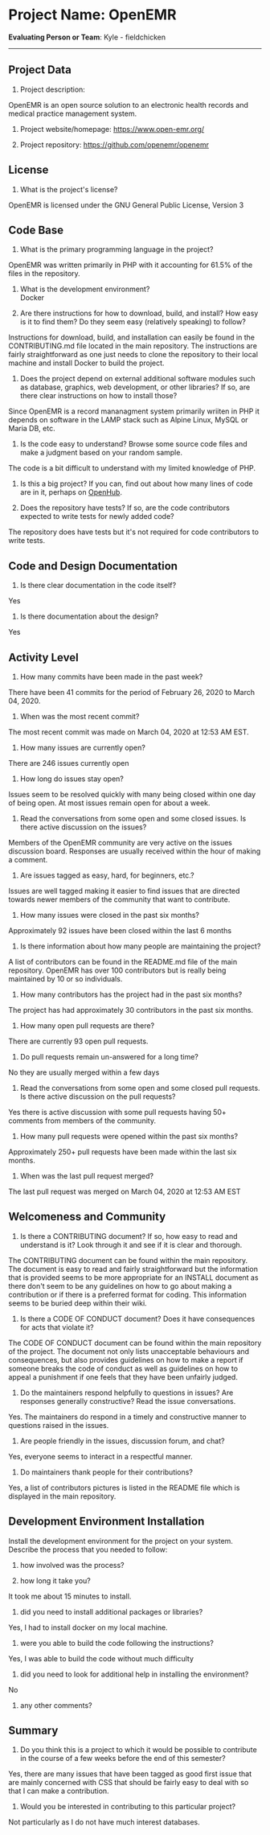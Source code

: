 # Project Name:  OpenEMR   



**Evaluating Person or Team**:
Kyle - fieldchicken

---

## Project Data

1. Project description: <br>

OpenEMR is an open source solution to an electronic health records and medical practice management system.

1. Project website/homepage: https://www.open-emr.org/

1. Project repository: https://github.com/openemr/openemr



## License

1. What is the project's license? <br>

  OpenEMR is licensed under the GNU General Public License, Version 3




## Code Base


1. What is the primary programming language in the project?

  OpenEMR was written primarily in PHP with it accounting for 61.5% of the files in the repository.

1. What is the development environment? <br>
	 Docker

1. Are there instructions for how to download, build, and install? How easy is it
to find them? Do they seem easy (relatively speaking) to follow? <br>

  Instructions for download, build, and installation can easily be found in the CONTRIBUTING.md file located in the main repository. The instructions are fairly straightforward as one just needs to clone the repository to their local machine and install Docker to build the project.

1. Does the project depend on external additional software modules such as
database,  graphics, web development, or other libraries? If so, are there clear instructions on how to install those? <br>

  Since OpenEMR is a record mananagment system primarily wriiten in PHP it depends on software in the LAMP stack such as Alpine Linux, MySQL or Maria DB, etc.

1. Is the code easy to understand? Browse some source code files and make
a judgment based on your random sample. <br>

  The code is a bit difficult to understand with my limited knowledge of PHP.

1. Is this a big project? If you can, find out about how many lines of code
are in it, perhaps on [OpenHub](https://www.openhub.net/). <br>

1. Does the repository have tests? If so, are the code contributors expected to write tests for newly added code? <br>

  The repository does have tests but it's not required for code contributors to write tests.


## Code and Design Documentation
1. Is there clear documentation in the code itself? <br>

  Yes

1. Is there documentation about the design?  <br>

  Yes

## Activity Level


1. How many commits have been made in the past week? <br>

  There have been 41 commits for the period of February 26, 2020 to March 04, 2020.

1. When was the most recent commit? <br>

  The most recent commit was made on March 04, 2020 at 12:53 AM EST.

1. How many issues are currently open? <br>

  There are 246 issues currently open

1. How long do issues stay open? <br>

  Issues seem to be resolved quickly with many being closed within one day of being open. At most issues remain open for about a week.

1. Read the conversations from some open and some closed issues. Is there active discussion on the issues? <br>

  Members of the OpenEMR community are very active on the issues discussion board. Responses are usually received within the hour of making a comment.



1. Are issues tagged as easy, hard, for beginners, etc.? <br>

  Issues are well tagged making it easier to find issues that are directed towards newer members of the community that want to contribute.

1. How many issues were closed in the past six months? <br>

  Approximately 92 issues have been closed within the last 6 months

1. Is there information about how many people are maintaining the project? <br>

  A list of contributors can be found in the README.md file of the main repository. OpenEMR has over 100 contributors but is really being maintained by 10 or so individuals.

1. How many contributors has the project had in the past six months? <br>

  The project has had approximately 30 contributors in the past six months.

1. How many open pull requests are there? <br>

  There are currently 93 open pull requests.

1. Do pull requests remain un-answered for a long time? <br>

  No they are usually merged within a few days

1. Read the conversations from some open and some closed pull requests.  Is there active discussion on the pull requests? <br>

  Yes there is active discussion with some pull requests having 50+ comments from members of the community.

1. How many pull requests were opened within the past six months? <br>

  Approximately 250+ pull requests have been made within the last six months.

1. When was the last  pull request  merged? <br>

  The last pull request was merged on March 04, 2020 at 12:53 AM EST

## Welcomeness and Community

1. Is there a CONTRIBUTING document? If so, how easy to read and understand is it?
Look through it and see if it is clear and thorough. <br>

  The CONTRIBUTING document can be found within the main repository. The document is easy to read and fairly straightforward but the information that is provided seems to be more appropriate for an INSTALL document as there don't seem to be any guidelines on how to go about making a contribution or if there is a preferred format for coding. This information seems to be buried deep within their wiki.

1. Is there a CODE OF CONDUCT document? Does it have consequences for acts that
violate it? <br>

  The CODE OF CONDUCT document can be found within the main repository of the project. The document not only lists unacceptable behaviours and consequences, but also provides guidelines on how to make a report if someone breaks the code of conduct as well as guidelines on how to appeal a punishment if one feels that they have been unfairly judged.

1. Do the maintainers respond helpfully to questions in issues?
Are responses generally constructive? Read the issue conversations. <br>

  Yes. The maintainers do respond in a timely and constructive manner to questions raised in the issues.

1. Are people friendly in the issues, discussion forum, and chat? <br>

  Yes, everyone seems to interact in a respectful manner.



1. Do maintainers thank people for their contributions? <br>

  Yes, a list of contributors pictures is listed in the README file which is displayed in the main repository.


## Development Environment Installation

Install the development environment for the project on your system.
Describe the process that you needed to follow:

1. how involved was the process? <br>

1. how long it take you? <br>

  It took me about 15 minutes to install.

1. did you need to install additional packages or libraries? <br>

  Yes, I had to install docker on my local machine.

1. were you able to build the code following the instructions? <br>

  Yes, I was able to build the code without much difficulty

1. did you need to look for additional help in installing the environment? <br>

  No

1. any other comments? <br>




## Summary
1. Do you think  this is a project to which it would be possible to contribute
in the course of a few weeks before the end of this semester? <br>

  Yes, there are many issues that have been tagged as good first issue that are mainly concerned with CSS that should be fairly easy to deal with so that I can make a contribution.

1. Would you be interested in contributing to this particular project? <br>

  Not particularly as I do not have much interest databases.
